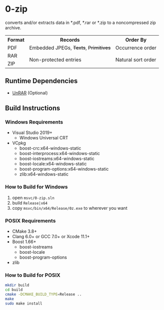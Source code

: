 # 0-zip

converts and/or extracts data in *.pdf, *.rar or *.zip to a noncompressed zip archive.

<table>
<tr>
  <th>Format</th>
  <th>Records</th>
  <th>Order By</th>
</tr>
<tr>
  <td>PDF</td>
  <td>Embedded JPEGs, <s>Texts</s>, <s>Primitives</s></td>
  <td>Occurrence order</td>
</tr>
<tr>
  <td>RAR</td>
  <td rowspan="2">Non-protected entries</td>
  <td rowspan="2">Natural sort order</td>
</tr>
<tr>
  <td>ZIP</td>
</tr>
</table>

## Runtime Dependencies

* [UnRAR](https://www.rarlab.com/rar_add.htm) (Optional)

## Build Instructions

### Windows Requirements

* Visual Studio 2019+
  * Windows Universal CRT
* VCpkg
  * boost-crc:x64-windows-static
  * boost-interprocess:x64-windows-static
  * boost-iostreams:x64-windows-static
  * boost-locale:x64-windows-static
  * boost-program-options:x64-windows-static
  * zlib:x64-windows-static

### How to Build for Windows

1. open `msvc/0-zip.sln`
2. build `Release|x64`
3. copy `msvc/bin/x64/Release/0z.exe` to wherever you want

### POSIX Requirements

* CMake 3.8+
* Clang 6.0+ or GCC 7.0+ or Xcode 11.1+
* Boost 1.66+
  * boost-iostreams
  * boost-locale
  * boost-program-options
* zlib

### How to Build for POSIX

```sh
mkdir build
cd build
cmake -DCMAKE_BUILD_TYPE=Release ..
make
sudo make install
```
